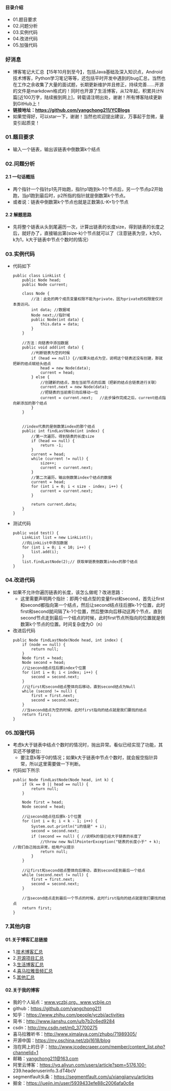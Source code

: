 #### 目录介绍
- 01.题目要求
- 02.问题分析
- 03.实例代码
- 04.改进代码
- 05.加强代码





### 好消息
- 博客笔记大汇总【15年10月到至今】，包括Java基础及深入知识点，Android技术博客，Python学习笔记等等，还包括平时开发中遇到的bug汇总，当然也在工作之余收集了大量的面试题，长期更新维护并且修正，持续完善……开源的文件是markdown格式的！同时也开源了生活博客，从12年起，积累共计N篇[近100万字，陆续搬到网上]，转载请注明出处，谢谢！所有博客陆续更新到GitHub上！
- **链接地址：https://github.com/yangchong211/YCBlogs**
- 如果觉得好，可以star一下，谢谢！当然也欢迎提出建议，万事起于忽微，量变引起质变！




### 01.题目要求
- 输入一个链表，输出该链表中倒数第k个结点


### 02.问题分析
#### 2.1 一句话概括
- 两个指针一个指针p1先开始跑，指针p1跑到k-1个节点后，另一个节点p2开始跑，当p1跑到最后时，p2所指的指针就是倒数第k个节点。
- 或者说：链表中倒数第k个节点也就是正数第(L-K+1)个节点


#### 2.2 解题思路
- 先将整个链表从头到尾遍历一次，计算出链表的长度size，得到链表的长度之后，就好办了，直接输出第(size-k)个节点就可以了（注意链表为空，k为0，k为1，k大于链表中节点个数时的情况）



### 03.实例代码
- 代码如下
    ```
    public class LinkList {
        public Node head;
        public Node current;
        
        class Node {
            //注：此处的两个成员变量权限不能为private，因为private的权限是仅对本类访问。
            int data; //数据域
            Node next;//指针域
            public Node(int data) {
                this.data = data;
            }
        }
        
        //方法：向链表中添加数据
        public void add(int data) {
            //判断链表为空的时候
            if (head == null) {//如果头结点为空，说明这个链表还没有创建，那就把新的结点赋给头结点
                head = new Node(data);
                current = head;
            } else {
                //创建新的结点，放在当前节点的后面（把新的结点合链表进行关联）
                current.next = new Node(data);
                //把链表的当前索引向后移动一位
                current = current.next;   //此步操作完成之后，current结点指向新添加的那个结点
            }
        }
        
        
        //index代表的是倒数第index的那个结点
        public int findLastNode(int index) {  
            //第一次遍历，得到链表的长度size
            if (head == null) {
                return -1;
            }
            current = head;
            while (current != null) {
                size++;
                current = current.next;
            }
            //第二次遍历，输出倒数第index个结点的数据
            current = head;
            for (int i = 0; i < size - index; i++) {
                current = current.next;
            }
    
            return current.data;
        }
    }
    ```
- 测试代码
    ```
    public void test() {
        LinkList list = new LinkList();
        //向LinkList中添加数据
        for (int i = 0; i < 10; i++) {
            list.add(i);
        }
        list.findLastNode(2);// 获取单链表倒数第index的那个结点
    }
    ```


### 04.改进代码
- 如果不允许你遍历链表的长度，该怎么做呢？改进思路：
    - 这里需要声明两个指针：即两个结点型的变量first和second，首先让first和second都指向第一个结点，然后让second结点往后挪k-1个位置，此时first和second就间隔了k-1个位置，然后整体向后移动这两个节点，直到second节点走到最后一个结点的时候，此时first节点所指向的位置就是倒数第k个节点的位置。时间复杂度为O（n）
- 改进后代码
    ```
    public Node findLastNode(Node head, int index) {
        if (node == null) {
            return null;
        }
        Node first = head;
        Node second = head;
        //让second结点往后挪index个位置
        for (int i = 0; i < index; i++) {
            second = second.next;
        }
        //让first和second结点整体向后移动，直到second结点为Null
        while (second != null) {
            first = first.next;
            second = second.next;
        }
        //当second结点为空的时候，此时first指向的结点就是我们要找的结点
        return first;
    }
    ```


### 05.加强代码
- 考虑k大于链表中结点个数时的情况时，抛出异常。看似已经实现了功能，其实还不够健壮:
    - 要注意k等于0的情况；如果k大于链表中节点个数时，就会报空指针异常，所以这里需要做一下判断。
- 代码如下所示
    ```
    public Node findLastNode(Node head, int k) {
        if (k == 0 || head == null) {
            return null;
        }
    
        Node first = head;
        Node second = head;
    
        //让second结点往后挪k-1个位置
        for (int i = 0; i < k - 1; i++) {
            System.out.println("i的值是" + i);
            second = second.next;
            if (second == null) { //说明k的值已经大于链表的长度了
                //throw new NullPointerException("链表的长度小于" + k); //我们自己抛出异常，给用户以提示
                return null;
            }
        }
    
        //让first和second结点整体向后移动，直到second走到最后一个结点
        while (second.next != null) {
            first = first.next;
            second = second.next;
        }
    
        //当second结点走到最后一个节点的时候，此时first指向的结点就是我们要找的结点
        return first;
    }
    ```



### 7.其他内容
#### 01.关于博客汇总链接
- 1.[技术博客汇总](https://www.jianshu.com/p/614cb839182c)
- 2.[开源项目汇总](https://blog.csdn.net/m0_37700275/article/details/80863574)
- 3.[生活博客汇总](https://blog.csdn.net/m0_37700275/article/details/79832978)
- 4.[喜马拉雅音频汇总](https://www.jianshu.com/p/f665de16d1eb)
- 5.[其他汇总](https://www.jianshu.com/p/53017c3fc75d)



#### 02.关于我的博客
- 我的个人站点：www.yczbj.org，www.ycbjie.cn
- github：https://github.com/yangchong211
- 知乎：https://www.zhihu.com/people/yczbj/activities
- 简书：http://www.jianshu.com/u/b7b2c6ed9284
- csdn：http://my.csdn.net/m0_37700275
- 喜马拉雅听书：http://www.ximalaya.com/zhubo/71989305/
- 开源中国：https://my.oschina.net/zbj1618/blog
- 泡在网上的日子：http://www.jcodecraeer.com/member/content_list.php?channelid=1
- 邮箱：yangchong211@163.com
- 阿里云博客：https://yq.aliyun.com/users/article?spm=5176.100- 239.headeruserinfo.3.dT4bcV
- segmentfault头条：https://segmentfault.com/u/xiangjianyu/articles
- 掘金：https://juejin.im/user/5939433efe88c2006afa0c6e





